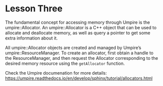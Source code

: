 # Lesson Three

The fundamental concept for accessing memory through Umpire is the
umpire::Allocator. An umpire::Allocator is a C++ object that can be used to
allocate and deallocate memory, as well as query a pointer to get some extra
information about it.

All umpire::Allocator objects are created and managed by Umpire’s
umpire::ResourceManager. To create an allocator, first obtain a handle to the
ResourceManager, and then request the Allocator corresponding to the desired
memory resource using the `getAllocator` function.

Check the Umpire documenation for more details:
https://umpire.readthedocs.io/en/develop/sphinx/tutorial/allocators.html
 